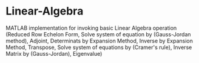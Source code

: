 # Linear-Algebra
MATLAB  implementation for invoking basic Linear Algebra operation (Reduced Row Echelon Form, Solve system of equation by (Gauss-Jordan method), Adjoint, Determinats by Expansion Method, Inverse by Expansion Method, Transpose, Solve system of equations by (Cramer's rule), Inverse Matrix by (Gauss-Jordan), Eigenvalue)
